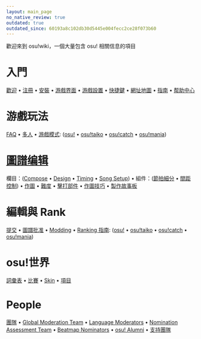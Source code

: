 ```yaml
---
layout: main_page
no_native_review: true
outdated: true
outdated_since: 60193a8c102db30d5445e004fecc2ce28f073b60
---
```


<div class="wiki-main-page__blurb">
歡迎來到 osu!wiki，一個大量包含 osu! 相關信息的項目
</div>

<div class="wiki-main-page__panels">
<div class="wiki-main-page-panel">

# 入門

[歡迎](/wiki/Welcome) • [注冊](/wiki/Registration) • [安裝](/wiki/Installation) • [游戲界面](/wiki/Interface) • [游戲設置](/wiki/Options) • [快捷鍵](/wiki/Shortcut_key_reference) • [網址地圖](/wiki/Sitemap) • [指南](/wiki/Guides) • [帮助中心](/wiki/Help_Centre)

</div>
<div class="wiki-main-page-panel">

# 游戲玩法

[FAQ](/wiki/FAQ) • [多人](/wiki/Multi) • [游戲模式](/wiki/Game_mode): ([osu!](/wiki/Game_mode/osu!) • [osu!taiko](/wiki/Game_mode/osu!taiko) • [osu!catch](/wiki/Game_mode/osu!catch) • [osu!mania](/wiki/Game_mode/osu!mania))

</div>
<div class="wiki-main-page-panel">

# [圖譜编辑](/wiki/Beatmap_Editor)

欄目：([Compose](/wiki/Beatmap_Editor/Compose) • [Design](/wiki/Beatmap_Editor/Design) • [Timing](/wiki/Beatmap_Editor/Timing) • [Song Setup](/wiki/Beatmap_Editor/Song_Setup)) • 組件：([節拍細分](/wiki/Beatmap_Editor/Beat_Snap_Divisor) • [間距控制](/wiki/Beatmap_Editor/Distance_Snap)) • [作圖](/wiki/Beatmapping) • [難度](/wiki/Beatmap/Difficulty) • [擊打部件](/wiki/Hit_Objects) • [作圖技巧](/wiki/Mapping_Techniques) • [製作故事板](/wiki/Storyboarding)

</div>
<div class="wiki-main-page-panel">

# 編輯與 Rank

[提交](/wiki/Submission) • [圖譜批准](/wiki/Beatmap_ranking_procedure) • [Modding](/wiki/Modding) • [Ranking 指南](/wiki/Ranking_Criteria): ([osu!](/wiki/Ranking_Criteria/osu!) • [osu!taiko](/wiki/Ranking_Criteria/osu!taiko) • [osu!catch](/wiki/Ranking_Criteria/osu!catch) • [osu!mania](/wiki/Ranking_Criteria/osu!mania))

</div>
<div class="wiki-main-page-panel">

# osu!世界

[詞彙表](/wiki/Glossary) • [比賽](/wiki/Tournaments) • [Skin](/wiki/Skinning) • [項目](/wiki/Projects)

</div>
<div class="wiki-main-page-panel">

# People

[團隊](/wiki/People/The_Team) • [Global Moderation Team](/wiki/People/Global_Moderation_Team) • [Language Moderators](/wiki/People/Language_Moderators) • [Nomination Assessment Team](/wiki/People/Nomination_Assessment_Team) • [Beatmap Nominators](/wiki/People/Beatmap_Nominators) • [osu! Alumni](/wiki/People/osu!_Alumni) • [支持團隊](/wiki/People/Support_Team)

</div>
</div>

